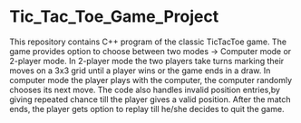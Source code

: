 # Tic_Tac_Toe_Game_Project

This repository contains C++ program of the classic TicTacToe game. The game provides option to choose between two modes -> Computer mode or 2-player mode. In 2-player mode the two players take turns marking their moves on a 3x3 grid until a player wins or the game ends in a draw. In computer mode the player plays with the computer, the computer randomly chooses its next move. The code also handles invalid position entries,by  giving repeated chance till the player gives a valid position. After the match ends, the player gets option to replay till he/she decides to quit the game. 
